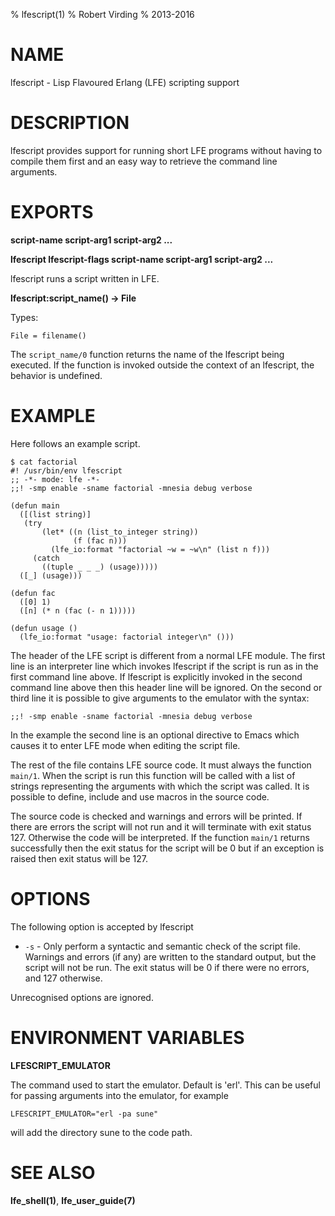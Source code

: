% lfescript(1)
% Robert Virding
% 2013-2016


# NAME

lfescript - Lisp Flavoured Erlang (LFE) scripting support


# DESCRIPTION

lfescript provides support for running short LFE programs
without having to compile them first and an easy way to
retrieve the command line arguments.


# EXPORTS

**script-name script-arg1 script-arg2 ...**

**lfescript lfescript-flags script-name script-arg1 script-arg2 ...**

lfescript runs a script written in LFE.

**lfescript:script_name() -> File**

Types:

```
File = filename()
```

The ``script_name/0`` function returns the name of the lfescript
being executed. If the function is invoked outside the context
of an lfescript, the behavior is undefined.


# EXAMPLE

Here follows an example script.

```
$ cat factorial
#! /usr/bin/env lfescript
;; -*- mode: lfe -*-
;;! -smp enable -sname factorial -mnesia debug verbose

(defun main
  ([(list string)]
   (try
       (let* ((n (list_to_integer string))
              (f (fac n)))
         (lfe_io:format "factorial ~w = ~w\n" (list n f)))
     (catch
       ((tuple _ _ _) (usage)))))
  ([_] (usage)))

(defun fac
  ([0] 1)
  ([n] (* n (fac (- n 1)))))

(defun usage ()
  (lfe_io:format "usage: factorial integer\n" ()))
```

The header of the LFE script is different from a normal LFE
module. The first line is an interpreter line which invokes
lfescript if the script is run as in the first command line
above. If lfescript is explicitly invoked in the second
command line above then this header line will be ignored. On
the second or third line it is possible to give arguments to
the emulator with the syntax:

```
;;! -smp enable -sname factorial -mnesia debug verbose
```

In the example the second line is an optional directive to
Emacs which causes it to enter LFE mode when editing the
script file.

The rest of the file contains LFE source code. It must always
the function ``main/1``. When the script is run this function will
be called with a list of strings representing the arguments
with which the script was called. It is possible to define,
include and use macros in the source code.

The source code is checked and warnings and errors will be
printed. If there are errors the script will not run and it
will terminate with exit status 127. Otherwise the code will
be interpreted. If the function ``main/1`` returns successfully
then the exit status for the script will be 0 but if an
exception is raised then exit status will be 127.


# OPTIONS

The following option is accepted by lfescript

* ``-s`` - Only perform a syntactic and semantic check of the script
  file. Warnings and errors (if any) are written to the
  standard output, but the script will not be run. The exit
  status will be 0 if there were no errors, and 127
  otherwise.

Unrecognised options are ignored.


# ENVIRONMENT VARIABLES

**LFESCRIPT_EMULATOR**

The command used to start the emulator. Default is
'erl'. This can be useful for passing arguments into the
emulator, for example

```
LFESCRIPT_EMULATOR="erl -pa sune"
```

will add the directory sune to the code path.


# SEE ALSO

**lfe_shell(1)**, **lfe_user_guide(7)**
